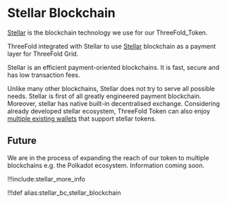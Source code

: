 # Stellar Blockchain

[Stellar](https://www.stellar.org/) is the blockchain technology we use for our ThreeFold_Token.

ThreeFold integrated with Stellar to use [Stellar](https://www.stellar.org/) blockchain as a payment layer for ThreeFold Grid. 

Stellar is an efficient payment-oriented blockchains. It is fast, secure and has low transaction fees. 

Unlike many other blockchains, Stellar does not try to serve all possible needs. Stellar is first of all greatly engineered payment blockchain. 
Moreover, stellar has native built-in decentralised exchange. Considering already developed stellar ecosystem, ThreeFold Token can also enjoy [multiple existing wallets](internet4:threefold_wallets) that support stellar tokens. 


## Future

We are in the process of expanding the reach of our token to multiple blockchains e.g. the Polkadot ecosystem. Information coming soon.


!!!include:stellar_more_info

!!!def alias:stellar_bc,stellar_blockchain
